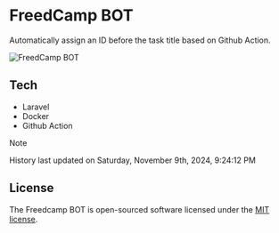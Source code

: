 # FreedCamp BOT

Automatically assign an ID before the task title based on Github Action.

![FreedCamp BOT](https://repository-images.githubusercontent.com/737932867/7d34798b-2680-471c-b089-a78a718d3d6a)

## Tech

- Laravel
- Docker
- Github Action

> [!NOTE]  
> History last updated on Saturday, November 9th, 2024, 9:24:12 PM

## License

The Freedcamp BOT is open-sourced software licensed under the [MIT license](https://opensource.org/licenses/MIT).
